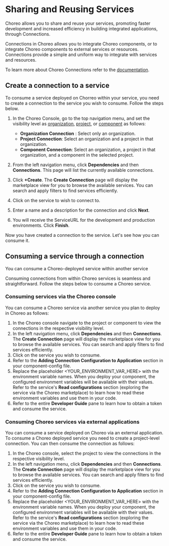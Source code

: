 # Sharing and Reusing Services

Choreo allows you to share and reuse your services, promoting faster development and increased efficiency in building integrated applications, through Connections.

Connections in Choreo allows you to integrate Choreo components, or to integrate Choreo components to external services or resources. Connections provide a simple and uniform way to integrate with services and resources.

To learn more about Choreo Connections refer to the [documentation](../choreo-concepts/connections.md).

## Create a connection to a service

To consume a service deployed on Chorreo within your service, you need to create a connection to the service you wish to consume. Follow the steps below.

1. In the Choreo Console, go to the top navigation menu, and set the visibility level as [organization](../choreo-concepts/connections.md#organization-connections), [project](../choreo-concepts/connections.md#project-connections), or [component](../choreo-concepts/connections.md#component-connections) as follows: 

    - **Organization Connection** : Select only an organization.
    - **Project Connection**: Select an organization and a project in that organization. 
    - **Component Connection**: Select an organization, a project in that organization, and a component in the selected project. 

2. From the left navigation menu, click **Dependencies**  and then **Connections**. This page will list the currently available connections.
3. Click **+Create**. The **Create Connection** page will display the marketplace view for you to browse the available services. You can search and apply filters to find services efficiently.
4. Click on the service to wish to connect to. 
5. Enter a name and a description for the connection and click **Next**.
6. You will receive the ServiceURL for the development and production environments. Click **Finish**.

Now you have created a connection to the service. Let's see how you can consume it. 

## Consuming a service through a connection

You can consume a Choreo-deployed service within another service

Consuming connections from within Choreo services is seamless and straightforward. Follow the steps below to consume a Choreo service. 

### Consuming services via the Choreo console

You can consume a Choreo service via another service you plan to deploy in Choreo as follows: 

1. In the Choreo console navigate to the project or component to view the connections in the respective visibility level.
2. In the left navigation menu, click **Dependencies** and then **Connections**. The **Create Connection** page will display the marketplace view for you to browse the available services. You can search and apply filters to find services efficiently.
3. Click on the service you wish to consume. 
4. Refer to the **Adding Connection Configuration to Application** section in your component-config file. 
5. Replace the placeholder <YOUR_ENVIRONMENT_VAR_HERE> with the environment variable names. When you deploy your component, the configured environment variables will be available with their values. Refer to the service's **Read configurations** section (exploring the service via the Choreo marketplace) to learn how to read these environment variables and use them in your code.  
6. Refer to the entire **Developer Guide** pane to learn how to obtain a token and consume the service.

### Consuming Choreo services via external applications

You can consume a service deployed on Choreo via an external application. To consume a Choreo deployed service you need to create a project-level connection. You can then consume the connection as follows: 

1. In the Choreo console, select the project to view the connections in the respective visibility level.
2. In the left navigation menu, click **Dependencies** and then **Connections**. The **Create Connection** page will display the marketplace view for you to browse the available services. You can search and apply filters to find services efficiently.
3. Click on the service you wish to consume. 
4. Refer to the **Adding Connection Configuration to Application** section in your component-config file. 
5. Replace the placeholder <YOUR_ENVIRONMENT_VAR_HERE> with the environment variable names. When you deploy your component, the configured environment variables will be available with their values. Refer to the service's **Read configurations** section (exploring the service via the Choreo marketplace) to learn how to read these environment variables and use them in your code.  
6. Refer to the entire **Developer Guide** pane to learn how to obtain a token and consume the service.
